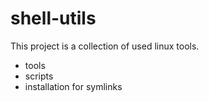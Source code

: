 
# shell-utils

This project is a collection of used linux tools.

* tools
* scripts
* installation for symlinks

